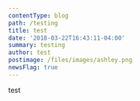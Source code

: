 ```yaml
---
contentType: blog
path: /testing
title: test
date: '2018-03-22T16:43:11-04:00'
summary: testing
author: test
postimage: /files/images/ashley.png
newsFlag: true
---
```

test
